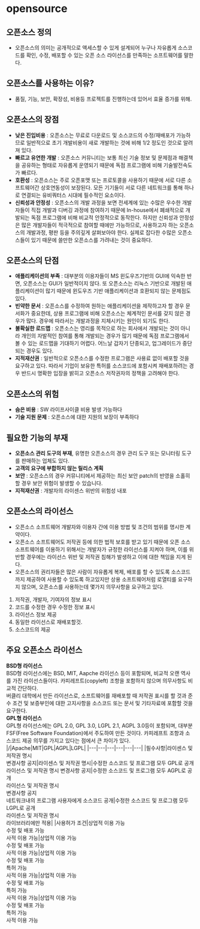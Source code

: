 # opensource
## 오픈소스 정의
- 오픈소스의 의미는 공개적으로 액세스할 수 있게 설계되어 누구나 자유롭게 소스코드를 확인, 수정, 배포할 수 있는 오픈 소스 라이선스를 만족하는 소프트웨어를 말한다.
## 오픈소스를 사용하는 이유?
- 품질, 기능, 보안, 확장성, 비용등 프로젝트를 진행하는데 있어서 효율 증가를 위해.
## 오픈소스의 장점
- **낮은 진입비용** : 오픈소스는 무료로 다운로드 및 소스코드의 수정/재배포가 가능하므로 일반적으로 초기 개발비용이 새로 개발하는 것에 비해 1/2 정도인 것으로 알려져 있다.  
- **빠르고 유연한 개발** : 오픈소스 커뮤니티는 보통 최신 기술 정보 및 문제점과 해결책을 공유하는 형태로 자유롭게 운영되기 때문에 독점 프로그램에 비해 기술발전속도가 빠르다.  
- **호환성** : 오픈소스는 주로 오픈포맷 또는 프로토콜을 사용하기 때문에 서로 다른 소프트웨어간 상호연동성이 보장된다. 모든 기기들이 서로 다른 네트워크를 통해 하나로 연결되는 유비쿼터스 시대에 필수적인 요소이다.  
- **신뢰성과 안정성** : 오픈소스의 개발 과정을 보면 전세계에 있는 수많은 우수한 개발자들이 직접 개발과 디버깅 과정에 참여하기 때문에 In-house에서 폐쇄적으로 개발되는 독점 프로그램에 비해 비교적 안정적으로 동작한다. 하지만 신뢰성과 안정성은 많은 개발자들이 적극적으로 참여할 때에만 가능하므로, 사용하고자 하는 오픈소스의 개발과정, 평판 등을 주의깊게 살펴보아야 한다. 실제로 잡다한 수많은 오픈소스들이 있기 때문에 쓸만한 오픈소스를 가려내는 것이 중요하다.  
## 오픈소스의 단점
- **애플리케이션의 부족** : 대부분의 이용자들이 MS 윈도우즈기반의 GUI에 익속한 반면, 오픈소스는 GUI가 일반적이지 않다. 또 오픈소스는 리눅스 기반으로 개발된 애플리케이션이 많기 때문에 윈도우즈 기반 애플리케이션과 호환되지 않는 문제점도 있다.  
- **빈약한 문서** : 오픈소스를 수정하여 원하는 애플리케이션을 제작하고자 할 경우 문서화가 중요한데, 상용 프로그램에 비해 오픈소스는 체계적인 문서를 갖지 않은 경우가 많다. 경우에 따라서는 개발과정을 지체시키는 원인이 되기도 한다.  
- **불확실한 로드맵** : 오픈소스는 영리를 목적으로 하는 회사에서 개발되는 것이 아니라 개인의 자발적인 참여를 통해 개발되는 경우가 많기 때문에 독점 프로그램에서 볼 수 있는 로드맵을 기대하기 어렵다. 어느날 갑자기 단종되고, 업그레이드가 중단되는 경우도 있다.  
- **지적재산권** : 일반적으로 오픈소스를 수정한 프로그램은 사용료 없이 배포할 것을 요구하고 있다. 따라서 기업이 보유한 특허를 소스코드에 포함시켜 재배포하려는 경우 반드시 명확한 입장을 밝히고 오픈소스 저작권자의 정책을 고려해야 한다.  
## 오픈소스의 위험
- **숨은 비용** : SW 라이프사이클 비용 발생 가능하다  
- **기술 지원 문제** : 오픈소스에 대한 지원의 보장이 부족하다  
## 필요한 기능의 부재
- **오픈소스 관리 도구의 부재**, 유명한 오픈소스의 경우 관리 도구 또는 모니터링 도구를 판매하는 업체도 있다.  
- **고객의 요구에 부합하지 않는 릴리스 계획**  
- **보안** : 오픈소스의 경우 커뮤니티에서 제공하는 최신 보안 patch의 반영을 소홀히 할 경우 보안 위험이 발생할 수 있습니다.  
- **지적재산권** : 개발자의 라이센스 위반의 위험성 내포  
## 오픈소스의 라이선스
- 오픈소스 소프트웨어 개발자와 이용자 간에 이용 방법 및 조건의 범위를 명시한 계약이다.  
- 오픈소스 소프트웨어도 저작권 등에 의한 법적 보호를 받고 있기 때문에 오픈 소스 소프트웨어를 이용하기 위해서는 개발자가 규정한 라이선스를 지켜야 하며, 이를 위반할 경우에는 라이선스 위반 및 저작권 침해가 발생하고 이에 대한 책임을 지게 된다.  
- 오픈소스의 권리자들은 많은 사람이 자유롭게 복제, 배포를 할 수 있도록 소스코드까지 제공하여 사용할 수 있도록 하고있지만 상용 소프트웨어처럼 로열티를 요구하지 않으며, 오픈소스를 사용하는데 몇가지 의무사항을 요구하고 있다.  
1. 저작권, 개발자, 기여자의 정보 표시  
2. 코드를 수정한 경우 수정한 정보 표시  
3. 라이선스 정보 제공
4. 동일한 라이선스로 재배포할것.
5. 소스코드의 제공
## 주요 오픈소스 라이선스
**BSD형 라이선스**  
BSD형 라이선스에는 BSD, MIT, Aapche 라이선스 등이 포함되며, 비교적 오랜 역사를 가진 라이선스들이다. 카피레프트(copyleft) 조항을 포함하지 않으며 의무사항도 비교적 간단하다.  
버클리 대학에서 만든 라이선스로, 소프트웨어를 재배포할 때 저작권 표시를 할 것과 준수 조건 및 보증부인에 대한 고지사항을 소스코드 또는 문서 및 기타자료에 포함할 것을 요구한다.  
**GPL형 라이선스**  
GPL형 라이선스에는 GPL 2.0, GPL 3.0, LGPL 2.1, AGPL 3.0등이 포함되며, 대부분 FSF(Free Software Foundation)에서 주도하여 만든 것이다. 카피레프트 조항과 소스코드 제공 의무를 가지고 있다는 점에서 큰 차이가 있다.
|/|Apache|MIT|GPL|AGPL|LGPL|
|---|---|---|---|---|---|
|필수사항|라이센스 및 저작권 명시</br>변경사항 공지|라이센스 및 저작권 명시|수정한 소스코드 및 프로그램 모두 GPL로 공개</br>라이선스 및 저작권 명시 변경사항 공지|수정한 소스코드 및 프로그램 모두 AGPL로 공개</br>라이선스 및 저작권 명시</br>변경사항 공지</br>네트워크내의 프로그램 사용자에게 소스코드 공개|수정한 소스코드 및 프로그램 모두 LGPL로 공개</br>라이센스 및 저작권 명시</br>라이브러리에만 적용|
|사용허가 조건|상업적 이용 가능</br>수정 및 배포 가능</br>사적 이용 가능|상업적 이용 가능</br>수정 및 배포 가능</br>사적 이용 가능|상업적 이용 가능</br>수정 및 배포 가능</br>특허 가능</br>사적 이용 가능|상업적 이용 가능</br>수정 및 배포 가능</br>특허 가능</br>사적 이용 가능|상업적 이용 가능</br>수정 및 배포 가능</br>특허 가능</br>사적 이용 가능

